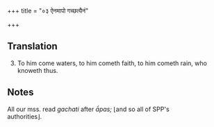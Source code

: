 +++
title = "०३ ऐनमापो गच्छत्यैनं"

+++
## Translation
3. To him come waters, to him cometh faith, to him cometh rain, who  
knoweth thus.

## Notes
All our mss. read *gachati* after *ā́pas;* ⌊and so all of SPP's  
authorities⌋.
